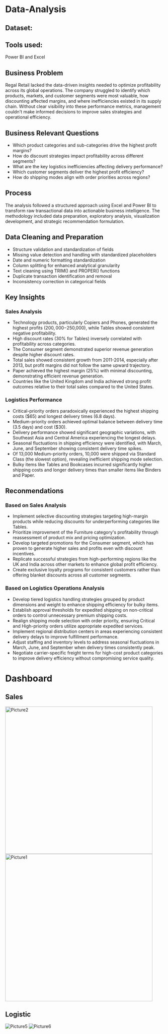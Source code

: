 # Data-Analysis
## Dataset:
## Tools used: 
Power BI and Excel
## Business Problem
Regal Retail lacked the data-driven insights needed to optimize profitability across its global operations. The company struggled to identify which products, markets, and customer segments were most valuable, how discounting affected margins, and where inefficiencies existed in its supply chain. Without clear visibility into these performance metrics, management couldn't make informed decisions to improve sales strategies and operational efficiency.
## Business Relevant Questions
* Which product categories and sub-categories drive the highest profit margins?
* How do discount strategies impact profitability across different segments?
* What are the key logistics inefficiencies affecting delivery performance?
* Which customer segments deliver the highest profit efficiency?
* How do shipping modes align with order priorities across regions?
## Process
The analysis followed a structured approach using Excel and Power BI to transform raw transactional data into actionable business intelligence. The methodology included data preparation, exploratory analysis, visualization development, and strategic recommendation formulation.
## Data Cleaning and Preparation
* Structure validation and standardization of fields
* Missing value detection and handling with standardized placeholders
* Date and numeric formatting standardization
* Column splitting for enhanced analytical granularity
* Text cleaning using TRIM() and PROPER() functions
* Duplicate transaction identification and removal
* Inconsistency correction in categorical fields
## Key Insights
### Sales Analysis
* Technology products, particularly Copiers and Phones, generated the highest profits ($200,000-$250,000), while Tables showed consistent negative profitability.
* High discount rates (30% for Tables) inversely correlated with profitability across categories.
* The Consumer segment demonstrated superior revenue generation despite higher discount rates.
* Total sales showed consistent growth from 2011-2014, especially after 2013, but profit margins did not follow the same upward trajectory.
* Paper achieved the highest margin (25%) with minimal discounting, demonstrating efficient revenue generation.
* Countries like the United Kingdom and India achieved strong profit outcomes relative to their total sales compared to the United States.

### Logistics Performance
* Critical-priority orders paradoxically experienced the highest shipping costs ($65) and longest delivery times (6.8 days).
* Medium-priority orders achieved optimal balance between delivery time (3.5 days) and cost ($30).
* Delivery performance showed significant geographic variations, with Southeast Asia and Central America experiencing the longest delays.
* Seasonal fluctuations in shipping efficiency were identified, with March, June, and September showing consistent delivery time spikes.
* Of 13,000 Medium-priority orders, 10,000 were shipped via Standard Class (the slowest option), revealing inefficient shipping mode selection.
* Bulky items like Tables and Bookcases incurred significantly higher shipping costs and longer delivery times than smaller items like Binders and Paper.

## Reconmendations
### Based on Sales Analysis

* Implement selective discounting strategies targeting high-margin products while reducing discounts for underperforming categories like Tables.
* Prioritize improvement of the Furniture category's profitability through reassessment of product mix and pricing optimization.
* Develop targeted promotions for the Consumer segment, which has proven to generate higher sales and profits even with discount incentives.
* Replicate successful strategies from high-performing regions like the UK and India across other markets to enhance global profit efficiency.
* Create exclusive loyalty programs for consistent customers rather than offering blanket discounts across all customer segments.

### Based on Logistics Operations Analysis
* Develop tiered logistics handling strategies grouped by product dimensions and weight to enhance shipping efficiency for bulky items.
* Establish approval thresholds for expedited shipping on non-critical orders to control unnecessary premium shipping costs.
* Realign shipping mode selection with order priority, ensuring Critical and High-priority orders utilize appropriate expedited services.
* Implement regional distribution centers in areas experiencing consistent delivery delays to improve fulfillment performance.
* Adjust staffing and inventory levels to address seasonal fluctuations in March, June, and September when delivery times consistently peak.
* Negotiate carrier-specific freight terms for high-cost product categories to improve delivery efficiency without compromising service quality.

# Dashboard
## Sales
<img width="468" alt="Picture2" src="https://github.com/user-attachments/assets/3d1a528a-9ff4-4ef2-8767-0d59fdeac024" />
<img width="468" alt="Picture1" src="https://github.com/user-attachments/assets/dd3db82b-8bae-4adc-bb9b-52988640d8c2" />

## Logistic
![Picture5](https://github.com/user-attachments/assets/fe165d7b-f148-484a-be6b-b9919ea74f69)
![Picture6](https://github.com/user-attachments/assets/3df84628-4c5f-4736-89d8-12ff2d83733e)









